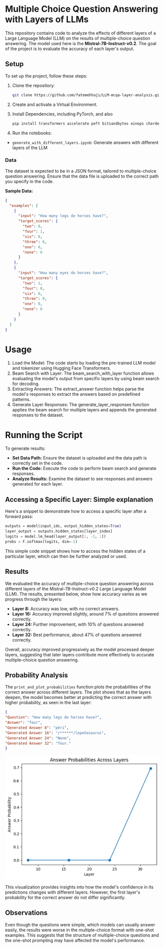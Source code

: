 # Multiple Choice Question Answering with Layers of LLMs

This repository contains code to analyze the effects of different layers of a Large Language Model (LLM) on the results of multiple-choice question answering. The model used here is the **Mistral-7B-Instruct-v0.2**. The goal of the project is to evaluate the accuracy of each layer's output.

## Setup

To set up the project, follow these steps:

1. Clone the repository:
   ```bash
   git clone https://github.com/fatemehhaji/LLM-mcqa-layer-analysis.git

2. Create and activate a Virtual Environment.
3. Install Dependencies, including PyTorch, and also
   
   ```bash
   pip install transformers accelerate peft bitsandbytes einops chardet datasets matplotlib
   ```

4. Run the notebooks:
- `generate_with_different_layers.ipynb`: Generate answers with different layers of the LLM

### Data
The dataset is expected to be in a JSON format, tailored to multiple-choice question answering. Ensure that the data file is uploaded to the correct path you specify in the code.

**Sample Data:**
```json
{
  "examples": [
    {
      "input": "How many legs do horses have?",
      "target_scores": {
        "two": 0,
        "four": 1,
        "six": 0,
        "three": 0,
        "one": 0,
        "none": 0
      }
    },
    {
      "input": "How many eyes do horses have?",
      "target_scores": {
        "two": 1,
        "four": 0,
        "six": 0,
        "three": 0,
        "one": 0,
        "none": 0
      }
    }
  ]
}
```

# Usage

1. Load the Model: The code starts by loading the pre-trained LLM model and tokenizer using Hugging Face Transformers.
2. Beam Search with Layer: The beam_search_with_layer function allows evaluating the model's output from specific layers by using beam search for decoding.
3. Extracting Answers: The extract_answer function helps parse the model's responses to extract the answers based on predefined patterns.
4. Generate Layer Responses: The generate_layer_responses function applies the beam search for multiple layers and appends the generated responses to the dataset.

# Running the Script
To generate results:
- **Set Data Path:** Ensure the dataset is uploaded and the data path is correctly set in the code.
- **Run the Code:** Execute the code to perform beam search and generate responses.
- **Analyze Results:** Examine the dataset to see responses and answers generated for each layer.

## Accessing a Specific Layer: Simple explanation 

Here's a snippet to demonstrate how to access a specific layer after a forward pass:

```python
outputs = model(input_ids, output_hidden_states=True)
layer_output = outputs.hidden_states[layer_index]
logits = model.lm_head(layer_output[:, -1, :])
probs = F.softmax(logits, dim=-1)
```
This simple code snippet shows how to access the hidden states of a particular layer, which can then be further analyzed or used.


## Results

We evaluated the accuracy of multiple-choice question answering across different layers of the Mistral-7B-Instruct-v0.2 Large Language Model (LLM). The results, presented below, show how accuracy varies as we progress through the layers:

- **Layer 8:** Accuracy was low, with no correct answers.
- **Layer 16:** Accuracy improved slightly, around 7% of questions answered correctly.
- **Layer 24:** Further improvement, with 10% of questions answered correctly.
- **Layer 32:** Best performance, about 47% of questions answered correctly.

Overall, accuracy improved progressively as the model processed deeper layers, suggesting that later layers contribute more effectively to accurate multiple-choice question answering.

## Probability Analysis

The `print_and_plot_probabilities` function plots the probabilities of the correct answer across different layers. The plot shows that as the layers deepen, the model becomes better at predicting the correct answer with higher probability, as seen in the last layer:

``` json
{
"Question": "How many legs do horses have?",
"Answer": "four",
"Generated Answer 8": "pérí️́",
"Generated Answer 16": "/******/lopeñosaurus",
"Generated Answer 24": "None",
"Generated Answer 32": "four."
}
```

![Probability Plot](/probability_plot.png)

This visualization provides insights into how the model's confidence in its predictions changes with different layers. However, the first layer's probability for the correct answer do not differ significantly.

## Observations

Even though the questions were simple, which models can usually answer easily, the results were worse in the multiple-choice format with one-shot examples. This suggests that the structure of multiple-choice questions and the one-shot prompting may have affected the model's performance.

